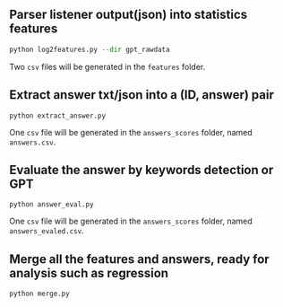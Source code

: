 ## Parser listener output(json) into statistics features
```python log2features.py --dir tasksheet_rawdata
python log2features.py --dir gpt_rawdata
```
Two `csv` files will be generated in the `features` folder.
## Extract answer txt/json into a (ID, answer) pair
``` 
python extract_answer.py 
```
One `csv` file will be generated in the `answers_scores` folder, named `answers.csv`.
## Evaluate the answer by keywords detection or GPT
```
python answer_eval.py
```
One `csv` file will be generated in the `answers_scores` folder, named `answers_evaled.csv`.
## Merge all the features and answers, ready for analysis such as regression
```
python merge.py
```
